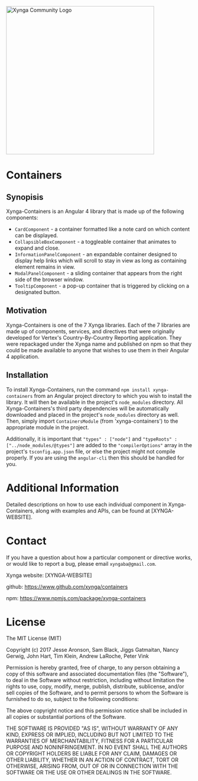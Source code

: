 <img src="https://s3.amazonaws.com/xynga/images/XYNGA.png" width="400" alt="Xynga Community Logo"/>

# Containers

## Synopisis

Xynga-Containers is an Angular 4 library that is made up of the following components:

- `CardComponent` - a container formatted like a note card on which content can be displayed.
- `CollapsibleBoxComponent` - a toggleable container that animates to expand and close.
- `InformationPanelComponent` - an expandable container designed to display help links which will scroll to
stay in view as long as containing element remains in view.
- `ModalPanelComponent` - a sliding container that appears from the right side of the browser window.
- `TooltipComponent` - a pop-up container that is triggered by clicking on a designated button.

## Motivation

Xynga-Containers is one of the 7 Xynga libraries. Each of the 7 libraries are made up of components, services,
and directives that were originally developed for Vertex's Country-By-Country Reporting application. They were
repackaged under the Xynga name and published on npm so that they could be made available to anyone that wishes
to use them in their Angular 4 application.

## Installation

To install Xynga-Containers, run the command `npm install xynga-containers` from an Angular project directory
to which you wish to install the library. It will then be available in the project's `node_modules` directory.
All Xynga-Containers's third party dependencies will be automatically downloaded and placed in the project's
`node_modules` directory as well. Then, simply import `ContainersModule` (from 'xynga-containers') to the
appropriate module in the project.

Additionally, it is important that `"types" : ["node"]` and `"typeRoots" : ["../node_modules/@types"]` are
added to the `"compilerOptions"` array in the project's `tsconfig.app.json` file, or else the project might
not compile properly. If you are using the `angular-cli` then this should be handled for you.

# Additional Information

Detailed descriptions on how to use each individual component in Xynga-Containers, along with examples and APIs,
can be found at [XYNGA-WEBSITE].

# Contact

If you have a question about how a particular component or directive works, or would like to report a bug, please
email `xyngaba@gmail.com`.

Xynga website: [XYNGA-WEBSITE]

github: https://www.github.com/xynga/containers

npm: https://www.npmjs.com/package/xynga-containers


# License

The MIT License (MIT)

Copyright (c) 2017 Jesse Aronson, Sam Black, Jiggs Gatmaitan, Nancy Gerwig, John Hart,
Tim Klein, Andrew LaRoche, Peter Vink

Permission is hereby granted, free of charge, to any person obtaining a copy of this software and associated
documentation files (the "Software"), to deal in the Software without restriction, including without limitation
the rights to use, copy, modify, merge, publish, distribute, sublicense, and/or sell copies of the Software, and
to permit persons to whom the Software is furnished to do so, subject to the following conditions:

The above copyright notice and this permission notice shall be included in all copies or substantial portions
of the Software.

THE SOFTWARE IS PROVIDED "AS IS", WITHOUT WARRANTY OF ANY KIND, EXPRESS OR IMPLIED, INCLUDING BUT NOT LIMITED TO
THE WARRANTIES OF MERCHANTABILITY, FITNESS FOR A PARTICULAR PURPOSE AND NONINFRINGEMENT. IN NO EVENT SHALL THE
AUTHORS OR COPYRIGHT HOLDERS BE LIABLE FOR ANY CLAIM, DAMAGES OR OTHER LIABILITY, WHETHER IN AN ACTION OF
CONTRACT, TORT OR OTHERWISE, ARISING FROM, OUT OF OR IN CONNECTION WITH THE SOFTWARE OR THE USE OR OTHER
DEALINGS IN THE SOFTWARE.